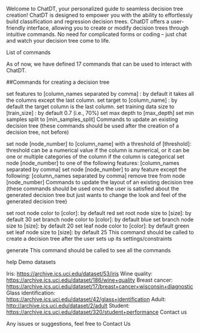 Welcome to ChatDT, your personalized guide to seamless decision tree creation!
ChatDT is designed to empower you with the ability to effortlessly build classification and regression decision trees. ChatDT offers a user-friendly interface, allowing you to create or modify decision trees through intuitive commands. No need for complicated forms or coding – just chat and watch your decision tree come to life.

List of commands

As of now, we have defined 17 commands that can be used to interact with ChatDT.

##Commands for creating a decision tree

set features to [column_names separated by comma] : by default it takes all the columns except the last column.
set target to [column_name] : by default the target column is the last column.
set training data size to [train_size] : by default 0.7 (i.e., 70%)
set max depth to [max_depth]
set min samples split to [min_samples_split]
Commands to update an existing decision tree (these commands should be used after the creation of a decision tree, not before)

set node [node_number] to [column_name] with a threshold of [threshold]: threshold can be a numerical value if the column is numerical, or it can be one or multiple categories of the column if the column is categorical
set node [node_number] to one of the following features: [column_names separated by comma]
set node [node_number] to any feature except the following: [column_names separated by comma]
remove tree from node [node_number]
Commands to update the layout of an existing decision tree (these commands should be used once the user is satisfied about the generated decision tree but just wants to change the look and feel of the generated decision tree)

set root node color to [color]: by default red
set root node size to [size]: by default 30
set branch node color to [color]: by default blue
set branch node size to [size]: by default 20
set leaf node color to [color]: by default green
set leaf node size to [size]: by default 25
This command should be called to create a decision tree after the user sets up its settings/constraints

generate
This command should be called to see all the commands

help
Demo datasets

Iris: https://archive.ics.uci.edu/dataset/53/iris
Wine quality: https://archive.ics.uci.edu/dataset/186/wine+quality
Breast cancer: https://archive.ics.uci.edu/dataset/17/breast+cancer+wisconsin+diagnostic
Glass identification: https://archive.ics.uci.edu/dataset/42/glass+identification
Adult: http://archive.ics.uci.edu/dataset/2/adult
Student: https://archive.ics.uci.edu/dataset/320/student+performance
Contact us

Any issues or suggestions, feel free to Contact Us

